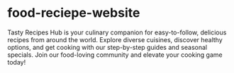 # food-reciepe-website
Tasty Recipes Hub is your culinary companion for easy-to-follow, delicious recipes from around the world. Explore diverse cuisines, discover healthy options, and get cooking with our step-by-step guides and seasonal specials. Join our food-loving community and elevate your cooking game today!
